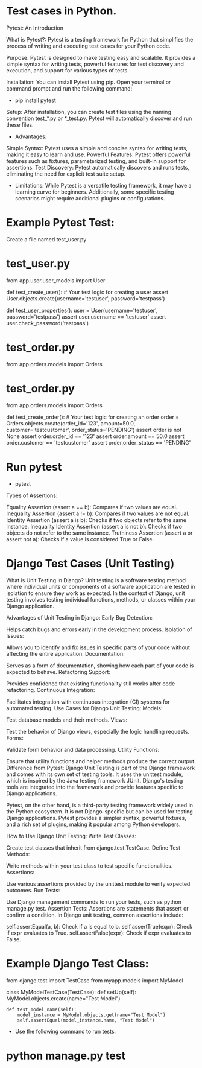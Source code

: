 
# Test cases in Python.

Pytest: An Introduction

What is Pytest?: Pytest is a testing framework for Python that simplifies the process of writing and executing test cases for your Python code.

Purpose: Pytest is designed to make testing easy and scalable. It provides a simple syntax for writing tests, powerful features for test discovery and execution, and support for various types of tests.

Installation: You can install Pytest using pip. Open your terminal or command prompt and run the following command:

* pip install pytest

Setup: After installation, you can create test files using the naming convention test_*.py or *_test.py. Pytest will automatically discover and run these files.

* Advantages:

Simple Syntax: Pytest uses a simple and concise syntax for writing tests, making it easy to learn and use.
Powerful Features: Pytest offers powerful features such as fixtures, parameterized testing, and built-in support for assertions.
Test Discovery: Pytest automatically discovers and runs tests, eliminating the need for explicit test suite setup.
* Limitations:
 While Pytest is a versatile testing framework, it may have a learning curve for beginners. Additionally, some specific testing scenarios might require additional plugins or configurations.

# Example Pytest Test:

Create a file named test_user.py

# test_user.py

from app.user.user_models import User

def test_create_user():
    # Your test logic for creating a user
    assert User.objects.create(username='testuser', password='testpass')

def test_user_properties():
    user = User(username='testuser', password='testpass')
    assert user.username == 'testuser'
    assert user.check_password('testpass')

# test_order.py

from app.orders.models import Orders

# test_order.py

from app.orders.models import Orders

def test_create_order():
    # Your test logic for creating an order
    order = Orders.objects.create(order_id='123', amount=50.0, customer='testcustomer', order_status='PENDING')
    assert order is not None
    assert order.order_id == '123'
    assert order.amount == 50.0
    assert order.customer == 'testcustomer'
    assert order.order_status == 'PENDING'

# Run pytest

* pytest

Types of Assertions:

Equality Assertion (assert a == b): Compares if two values are equal.
Inequality Assertion (assert a != b): Compares if two values are not equal.
Identity Assertion (assert a is b): Checks if two objects refer to the same instance.
Inequality Identity Assertion (assert a is not b): Checks if two objects do not refer to the same instance.
Truthiness Assertion (assert a or assert not a): Checks if a value is considered True or False.


# Django Test Cases (Unit Testing)

What is Unit Testing in Django?
Unit testing is a software testing method where individual units or components of a software application are tested in isolation to ensure they work as expected. In the context of Django, unit testing involves testing individual functions, methods, or classes within your Django application.

Advantages of Unit Testing in Django:
Early Bug Detection:

Helps catch bugs and errors early in the development process.
Isolation of Issues:

Allows you to identify and fix issues in specific parts of your code without affecting the entire application.
Documentation:

Serves as a form of documentation, showing how each part of your code is expected to behave.
Refactoring Support:

Provides confidence that existing functionality still works after code refactoring.
Continuous Integration:

Facilitates integration with continuous integration (CI) systems for automated testing.
Use Cases for Django Unit Testing:
Models:

Test database models and their methods.
Views:

Test the behavior of Django views, especially the logic handling requests.
Forms:

Validate form behavior and data processing.
Utility Functions:

Ensure that utility functions and helper methods produce the correct output.
Difference from Pytest:
Django Unit Testing is part of the Django framework and comes with its own set of testing tools. It uses the unittest module, which is inspired by the Java testing framework JUnit. Django's testing tools are integrated into the framework and provide features specific to Django applications.

Pytest, on the other hand, is a third-party testing framework widely used in the Python ecosystem. It is not Django-specific but can be used for testing Django applications. Pytest provides a simpler syntax, powerful fixtures, and a rich set of plugins, making it popular among Python developers.

How to Use Django Unit Testing:
Write Test Classes:

Create test classes that inherit from django.test.TestCase.
Define Test Methods:

Write methods within your test class to test specific functionalities.
Assertions:

Use various assertions provided by the unittest module to verify expected outcomes.
Run Tests:

Use Django management commands to run your tests, such as python manage.py test.
Assertion Tests:
Assertions are statements that assert or confirm a condition. In Django unit testing, common assertions include:

self.assertEqual(a, b): Check if a is equal to b.
self.assertTrue(expr): Check if expr evaluates to True.
self.assertFalse(expr): Check if expr evaluates to False.

# Example Django Test Class:
from django.test import TestCase
from myapp.models import MyModel

class MyModelTestCase(TestCase):
    def setUp(self):
        MyModel.objects.create(name="Test Model")

    def test_model_name(self):
        model_instance = MyModel.objects.get(name="Test Model")
        self.assertEqual(model_instance.name, "Test Model")

* Use the following command to run tests:
 # python manage.py test
